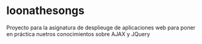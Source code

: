 # loonathesongs
Proyecto para la asignatura de desplieuge de aplicaciones web para poner en práctica nuetros conocimientos sobre AJAX y JQuery

